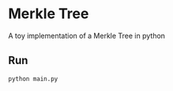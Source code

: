 # Merkle Tree

A toy implementation of a Merkle Tree in python

## Run

```bash
python main.py
```



